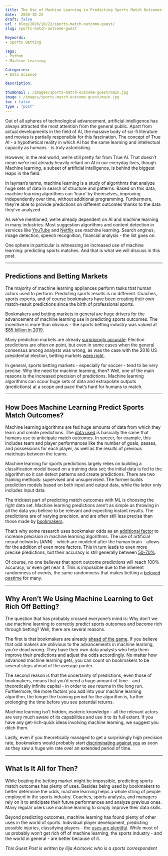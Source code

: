 ```yaml
---
title: The Use of Machine Learning in Predicting Sports Match Outcomes
date:  2020-10-22
draft: false
url : blog/2020/10/22/sports-match-outcome-guest/
slug: sports-match-outcome-guest

Keywords:
- Sports Betting

Tags:
- Python
- Machine Learning

Categories:
- Data Science

description:

thumbnail : /images/sports-match-outcome-guest/main.jpg
image : /images/sports-match-outcome-guest/main.jpg
toc : false
type : "post"
---
```


Out of all spheres of technological advancement, artificial intelligence has always attracted the most attention from the general public. Apart from actual developments in the field of AI, the massive body of sci-fi literature and movies is partially responsible for this fascination. The concept of True AI - a hypothetical reality in which AI has the same learning and intellectual capacity as humans - is truly astonishing.

However, in the real world, we’re still pretty far from True AI. That doesn’t mean we’re not already heavily reliant on AI in our everyday lives, though. Machine learning, a subset of artificial intelligence, is behind the biggest leaps in the field.

In layman’s terms, machine learning is a study of algorithms that analyze huge sets of data in search of structure and patterns. Based on this data, machine learning algorithms can ‘learn’ by themselves, improving independently over time, without additional programming. Furthermore, they’re able to provide predictions on different outcomes thanks to the data they’ve analyzed.

As we’ve mentioned, we’re already dependent on AI and machine learning in many industries. Most suggestion algorithms and content detection in services like [YouTube](https://www.forbes.com/sites/bernardmarr/2019/08/23/the-amazing-ways-youtube-uses-artificial-intelligence-and-machine-learning/#626e20dd5852) and [Netflix](https://research.netflix.com/research-area/machine-learning) use machine learning. Search engines, image detection, speech recognition, financial analysis - the list goes on.

One sphere in particular is witnessing an increased use of machine learning: predicting sports matches. And that is what we will discuss in this post.

* * *

## Predictions and Betting Markets

The majority of machine learning appliances perform tasks that human actors used to perform. Predicting sports results is no different. Coaches, sports experts, and of course bookmakers have been creating their own match-result predictions since the birth of professional sports.

Bookmakers and betting markets in general are huge drivers for the advancement of machine learning use in predicting sports outcomes. The incentive is more than obvious - the sports betting industry was valued at [$85 billion in 2019](https://www.globenewswire.com/news-release/2020/08/31/2086041/0/en/Global-Sports-Betting-Market-Worth-85-Billion-in-2019-Industry-Assessment-and-Forecasts-Throughout-2020-2025.html#:~:text=The%20sports%20betting%20market%20was,the%20legalization%20of%20sports%20betting).

Many prediction markets are already [surprisingly accurate](https://daily.jstor.org/how-accurate-are-prediction-markets/). Election predictions are often on point, but even in some cases when the general consensus among analysts was wrong, as was the case with the 2016 US presidential election, betting markets [were right](https://www.reuters.com/article/us-usa-election-gambling-idUSKBN1332A6).

In general, sports betting markets - especially for soccer - tend to be very precise. Why the need for machine learning, then? Well, one of the main reasons is the increased precision of predictions. Machine learning algorithms can scour huge sets of data and extrapolate outputs (predictions) at a scope and pace that’s hard for humans to match.

* * *

## How Does Machine Learning Predict Sports Match Outcomes?

Machine learning algorithms are fed huge amounts of data from which they learn and create predictions. The [data used](https://www.sciencedirect.com/science/article/pii/S2210832717301485) is basically the same that humans use to anticipate match outcomes. In soccer, for example, this includes team and player performances like the number of goals, passes, and possessions for each player, as well as the results of previous matchups between the teams.

Machine learning for sports predictions largely relies on building a classification model based on a training data set; the initial data is fed to the algorithm so it can detect patterns and create predictions. There are two training methods: supervised and unsupervised. The former builds prediction models based on both input and output data, while the latter only includes input data.

The trickiest part of predicting match outcomes with ML is choosing the right data set. Machine learning predictions aren’t as simple as throwing in all the data you believe to be relevant and expecting instant results. The predictions are of varying precision, and are often still less precise than those made by [bookmakers](https://www.researchgate.net/publication/282026611_Predicting_The_Dutch_Football_Competition_Using_Public_Data_A_Machine_Learning_Approach).

That’s why some research uses bookmaker odds as an [additional factor](https://www.semanticscholar.org/paper/An-Artificial-Neural-Network-based-Prediction-Model-Giuliodori/d7ac07c5f32584ebd5040a99faccaa5695c9cbe9?p2df) to increase precision in machine learning algorithms. The use of artificial neural networks (ANN) - which are modeled after the human brain - allows for the addition of even more factors. This in turn leads to even more precise predictions, but their accuracy is still generally between [50-70%](https://towardsdatascience.com/my-findings-on-using-machine-learning-for-sports-betting-do-bookmakers-always-win-6bc8684baa8c).

Of course, no one believes that sport outcome predictions will reach 100% accuracy, or even get near it. This is impossible due to the inherent randomness of events, the same randomness that makes betting a [beloved pastime](https://betblokes.com/blog/why-we-love-to-bet/) for many.

* * *

## Why Aren’t We Using Machine Learning to Get Rich Off Betting?

The question that has probably crossed everyone’s mind is: Why don’t we use machine learning to correctly predict sports outcomes and become rich through betting? Well, there are several reasons.

The first is that bookmakers are already [ahead of the game](https://arxiv.org/abs/1710.02824). If you believe that odd makers are oblivious to the advancements in machine learning, you’re dead wrong. They have their own data analysts who help them improve their predictions and adjust the odds accordingly. No matter how advanced machine learning gets, you can count on bookmakers to be several steps ahead of the average punter.

The second reason is that the uncertainty of predictions, even those of bookmakers, means that you’d need a huge amount of time - and theoretically infinite capital - in order to see returns in the long run. Furthermore, the more factors you add into your machine learning algorithm, the longer the training period for the algorithm is, further prolonging the time before you see potential returns.

Machine learning isn’t hidden, esoteric knowledge - all the relevant actors are very much aware of its capabilities and use it to its full extent. If you have any get-rich-quick ideas involving machine learning, we suggest you ditch them.

Lastly, even if you theoretically managed to get a surprisingly high precision rate, bookmakers would probably start [discriminating against you](https://towardsdatascience.com/my-findings-on-using-machine-learning-for-sports-betting-do-bookmakers-always-win-6bc8684baa8c) as soon as they saw a huge win rate over an extended period of time.

* * *

## What Is It All for Then?

While beating the betting market might be impossible, predicting sports match outcomes has plenty of uses. Besides being used by bookmakers to better determine the odds, machine learning helps a whole string of people employed in the sports industry. Coaches, sports analysts, and managers rely on it to anticipate their future performances and analyze previous ones. Many regular users use machine learning to simply improve their data skills.

Beyond predicting outcomes, machine learning has found plenty of other uses in the world of sports. Individual player development, predicting possible injuries, classifying players - the [uses are plentiful](https://www.nytimes.com/2020/04/08/technology/ai-sports-athletes-machine-learning.html). While most of us probably won’t get rich off of machine learning, the sports industry - and the world in general - are better because of it.

*This Guest Post is written by Ilija Acimovic who is a sports correspondent*
